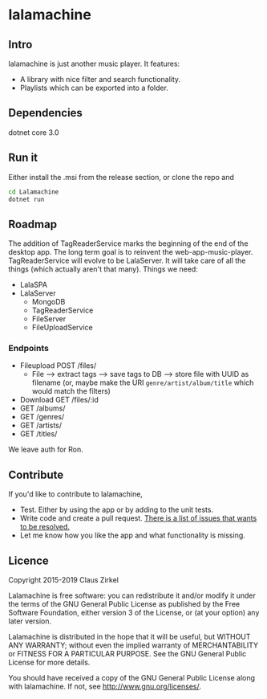 # lalamachine

## Intro

lalamachine is just another music player. It features:

- A library with nice filter and search functionality.
- Playlists which can be exported into a folder.

## Dependencies

dotnet core 3.0

## Run it

Either install the .msi from the release section, or clone the repo and

```bash
cd Lalamachine
dotnet run
```

## Roadmap

The addition of TagReaderService marks the beginning of the end of the desktop app. The long term goal is to reinvent the web-app-music-player.
TagReaderService will evolve to be LalaServer. It will take care of all the things (which actually aren't that many). Things we need:

- LalaSPA
- LalaServer
  - MongoDB
  - TagReaderService
  - FileServer
  - FileUploadService

### Endpoints

- Fileupload POST /files/
  - File --> extract tags --> save tags to DB --> store file with UUID as filename (or, maybe make the URI `genre/artist/album/title` which would match the filters)
- Download GET /files/:id
- GET /albums/
- GET /genres/
- GET /artists/
- GET /titles/

We leave auth for Ron.

## Contribute

If you'd like to contribute to lalamachine,

- Test. Either by using the app or by adding to the unit tests.
- Write code and create a pull request. [There is a list of issues that wants to be resolved.](https://github.com/space-santa/lalamachine/issues)
- Let me know how you like the app and what functionality is missing.

## Licence

Copyright 2015-2019 Claus Zirkel

Lalamachine is free software: you can redistribute it and/or modify
it under the terms of the GNU General Public License as published by
the Free Software Foundation, either version 3 of the License, or
(at your option) any later version.

Lalamachine is distributed in the hope that it will be useful,
but WITHOUT ANY WARRANTY; without even the implied warranty of
MERCHANTABILITY or FITNESS FOR A PARTICULAR PURPOSE. See the
GNU General Public License for more details.

You should have received a copy of the GNU General Public License
along with lalamachine. If not, see <http://www.gnu.org/licenses/>.
